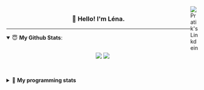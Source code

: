 <!--
<a href="https://twitter.com" target="_blank" rel="nofollow">
 <img align="right" alt="Pratik's Twitter" width="22px" src="https://cdn.jsdelivr.net/npm/simple-icons@v3/icons/twitter.svg" />
</a> 

-->
<a href="https://www.linkedin.com/in/lenagiacalone/" target="_blank" rel="nofollow">
 <img align="right" alt="Pratik's Linkdein" width="22px" src="https://cdn.jsdelivr.net/npm/simple-icons@v3/icons/linkedin.svg" />
</a>



<h3 align="center">👋 Hello! I'm Léna.</h3>

---

<!--
**lgiacalo/lgiacalo** is a ✨ _special_ ✨ repository because its `README.md` (this file) appears on your GitHub profile.

Here are some ideas to get you started:

- 🔭 I’m currently working on ...
- 🌱 I’m currently learning ...
- 👯 I’m looking to collaborate on ...
- 🤔 I’m looking for help with ...
- 💬 Ask me about ...
- 📫 How to reach me: ...
- 😄 Pronouns: ...
- ⚡ Fun fact: ...
-->

<details open>
 <summary> 😇 <b>My Github Stats</b>: </summary>
<br>
<p align = "center">
  <img src = "https://github-readme-stats.vercel.app/api?username=lgiacalo&show_icons=true&theme=nord" width="420">
  <img src = "https://github-readme-stats.vercel.app/api/top-langs/?username=lgiacalo&layout=compact&theme=nord">
</p>
 
<br>
<p align = "center">
  <imp src = "https://github-readme-stats.vercel.app/api/wakatime?username=lgiacalo&theme=nord">
</p>

</details>

<details>
 <summary>🤖 <b>My programming stats</b></summary>
 <br>
 
<!--START_SECTION:waka-->
![Lines of code](https://img.shields.io/badge/From%20Hello%20World%20I%27ve%20Written-956132%20lines%20of%20code-blue)

**🐱 My Github Data** 

> 🏆 245 Contributions in the Year 2021
 > 
> 📦 297.0 kB Used in Github's Storage 
 > 
> 🚫 Not Opted to Hire
 > 
> 📜 44 Public Repositories 
 > 
> 🔑 32 Private Repositories  
 > 
**I'm a Night 🦉** 

```text
🌞 Morning    115 commits    ███░░░░░░░░░░░░░░░░░░░░░░   12.33% 
🌆 Daytime    311 commits    ████████░░░░░░░░░░░░░░░░░   33.33% 
🌃 Evening    397 commits    ██████████░░░░░░░░░░░░░░░   42.55% 
🌙 Night      110 commits    ███░░░░░░░░░░░░░░░░░░░░░░   11.79%

```
📅 **I'm Most Productive on Wednesday** 

```text
Monday       139 commits    ███░░░░░░░░░░░░░░░░░░░░░░   14.9% 
Tuesday      129 commits    ███░░░░░░░░░░░░░░░░░░░░░░   13.83% 
Wednesday    182 commits    █████░░░░░░░░░░░░░░░░░░░░   19.51% 
Thursday     172 commits    ████░░░░░░░░░░░░░░░░░░░░░   18.44% 
Friday       134 commits    ███░░░░░░░░░░░░░░░░░░░░░░   14.36% 
Saturday     63 commits     █░░░░░░░░░░░░░░░░░░░░░░░░   6.75% 
Sunday       114 commits    ███░░░░░░░░░░░░░░░░░░░░░░   12.22%

```


📊 **This Week I Spent My Time On** 

```text
⌚︎ Time Zone: Europe/Paris

💬 Programming Languages: 
JSX                      34 hrs 56 mins      ███████████████░░░░░░░░░░   60.35% 
JavaScript               14 hrs 50 mins      ██████░░░░░░░░░░░░░░░░░░░   25.63% 
Other                    1 hr 28 mins        ░░░░░░░░░░░░░░░░░░░░░░░░░   2.55% 
SQL                      1 hr 20 mins        ░░░░░░░░░░░░░░░░░░░░░░░░░   2.31% 
CSS                      1 hr 17 mins        ░░░░░░░░░░░░░░░░░░░░░░░░░   2.22%

🔥 Editors: 
VS Code                  57 hrs 54 mins      █████████████████████████   100.0%

🐱‍💻 Projects: 
portfolio                35 hrs              ███████████████░░░░░░░░░░   60.44% 
test-bot-messenger       8 hrs 39 mins       ███░░░░░░░░░░░░░░░░░░░░░░   14.95% 
node-react               5 hrs 58 mins       ██░░░░░░░░░░░░░░░░░░░░░░░   10.32% 
back_portofolio          3 hrs 49 mins       █░░░░░░░░░░░░░░░░░░░░░░░░   6.59% 
remotefr-js-0920-p3-off-h1 hr 56 mins        ░░░░░░░░░░░░░░░░░░░░░░░░░   3.34%

💻 Operating System: 
Mac                      57 hrs 54 mins      █████████████████████████   100.0%

```

**I Mostly Code in C** 

```text
C                        26 repos            ████████░░░░░░░░░░░░░░░░░   33.33% 
JavaScript               13 repos            ████░░░░░░░░░░░░░░░░░░░░░   16.67% 
HTML                     8 repos             ██░░░░░░░░░░░░░░░░░░░░░░░   10.26% 
Shell                    8 repos             ██░░░░░░░░░░░░░░░░░░░░░░░   10.26% 
C++                      4 repos             █░░░░░░░░░░░░░░░░░░░░░░░░   5.13%

```


**Timeline**

![Chart not found](https://raw.githubusercontent.com/lgiacalo/lgiacalo/main/charts/bar_graph.png) 


<!--END_SECTION:waka-->

</details>
